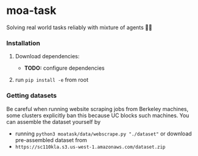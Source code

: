 # moa-task
Solving real world tasks reliably with mixture of agents 🕵️‍♂️

### Installation
1. Download dependencies: 
    - **TODO:** configure dependencies

2. run `pip install -e` from root

### Getting datasets
Be careful when running website scraping jobs from Berkeley machines, some clusters explicitly ban this because UC blocks such machines.
You can assemble the dataset yourself by
- running `python3 moatask/data/webscrape.py "./dataset"`
or download pre-assembled dataset from
- `https://sc110kla.s3.us-west-1.amazonaws.com/dataset.zip`